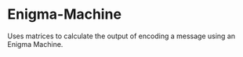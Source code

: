 # Enigma-Machine
Uses matrices to calculate the output of encoding a message using an Enigma Machine.
